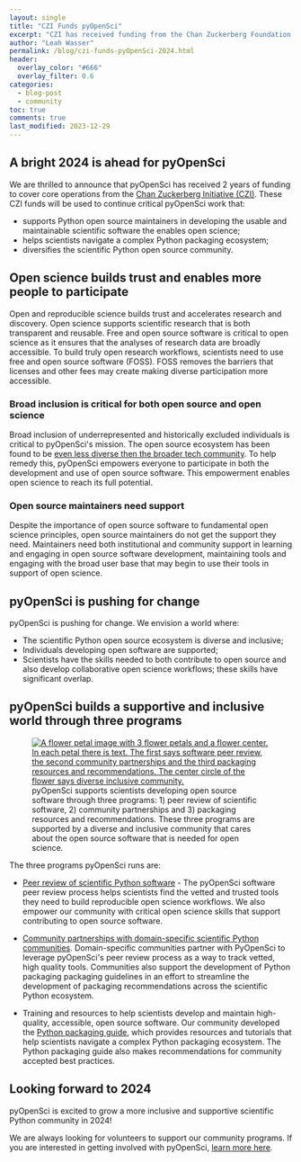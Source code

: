 ```yaml
---
layout: single
title: "CZI Funds pyOpenSci"
excerpt: "CZI has received funding from the Chan Zuckerberg Foundation. Learn more about how this funding will support pyOpenSci over the next 2 years."
author: "Leah Wasser"
permalink: /blog/czi-funds-pyOpenSci-2024.html
header:
  overlay_color: "#666"
  overlay_filter: 0.6
categories:
  - blog-post
  - community
toc: true
comments: true
last_modified: 2023-12-29
---
```


## A bright 2024 is ahead for pyOpenSci

We are thrilled to announce that pyOpenSci has received 2 years of funding to cover core operations from the [Chan Zuckerberg Initiative (CZI)](https://chanzuckerberg.com/). These CZI funds will be used to continue critical pyOpenSci work that:

* supports Python open source maintainers in developing the usable and maintainable scientific software the enables open science;
* helps scientists navigate a complex Python packaging ecosystem;
* diversifies the scientific Python open source community.


## Open science builds trust and enables more people to participate

Open and reproducible science builds trust and accelerates research and
discovery. Open science supports scientific research that is both transparent and
reusable. Free and open source software is critical to open science as it ensures that
the analyses of research data are broadly accessible. To build truly open research workflows, scientists need to use free and open source software (FOSS). FOSS removes the barriers that licenses and other fees may create making diverse participation more accessible.

### Broad inclusion is critical for both open source and open science

Broad inclusion of underrepresented and historically excluded individuals is critical to pyOpenSci's mission. The open source ecosystem has been found to be [even less diverse then the broader tech community](https://www.wired.com/2017/06/diversity-open-source-even-worse-tech-overall/). To help remedy this, pyOpenSci empowers everyone to participate in both the development and use of open source software. This
empowerment enables open science to reach its full potential.

### Open source maintainers need support
Despite the importance of open source software to fundamental
open science principles, open source maintainers do not get the support they
need. Maintainers need both institutional and community support in learning
and engaging in open source software development, maintaining tools and engaging
with the broad user base that may begin to use their tools in support of open science.

## pyOpenSci is pushing for change

pyOpenSci is pushing for change. We envision a world where:

* The scientific Python open source ecosystem is diverse and inclusive;
* Individuals developing open software are supported;
* Scientists have the skills needed to both contribute to open source and also develop collaborative open science workflows; these skills have significant overlap.

## pyOpenSci builds a supportive and inclusive world through three programs

<figure>
    <a href="/images/pyopensci-pillars-flower.png">
    <img src="/images/pyopensci-pillars-flower.png" style="max-width:100%" alt="A flower petal image with 3 flower petals and a flower center. In each petal there is text. The first says software peer review, the second community partnerships and the third packaging resources and recommendations. The center circle of the flower says diverse inclusive community.">
    </a>
    <figcaption> pyOpenSci supports scientists developing open source software through three programs: 1) peer review of scientific software, 2) community partnerships and 3) packaging resources and recommendations. These three programs are supported by a diverse and inclusive community that cares about the open source software that is needed for open science.
    </figcaption>
</figure>

The three programs pyOpenSci runs are:

* [Peer review of scientific Python software](https://www.pyopensci.org/about-peer-review/index.html) - The pyOpenSci software peer review process helps scientists find the vetted and trusted tools they need to build reproducible open science workflows. We also empower our community with critical open science skills that support contributing to open source software.

* [Community partnerships with domain-specific scientific Python communities](https://www.pyopensci.org/partners.html). Domain-specific communities partner with PyOpenSci to leverage pyOpenSci's peer review process as a way to track vetted, high quality tools. Communities also support the development of Python packaging packaging guidelines in an effort to streamline the development of packaging recommendations across the scientific Python ecosystem.

* Training and resources to help scientists develop and maintain high-quality, accessible, open source software. Our community developed the [Python packaging guide](https://www.pyopensci.org/python-package-guide/), which provides resources and tutorials that help scientists navigate a complex Python packaging ecosystem. The Python packaging guide also makes recommendations for community accepted best practices.

## Looking forward to 2024

pyOpenSci is excited to grow a more inclusive and supportive scientific Python community in 2024!

We are always looking for volunteers to support our community programs.
If you are interested in getting involved with pyOpenSci, [learn more here](/get-involved-contact.html).

